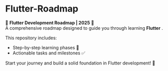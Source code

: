 # Flutter-Roadmap
🚀 **Flutter Development Roadmap | 2025** 🚀   
A comprehensive roadmap designed to guide you through learning **Flutter** .

This repository includes: 
- Step-by-step learning phases 📖
- Actionable tasks and milestones ✅
  
Start your journey and build a solid foundation in Flutter development! 💙 
